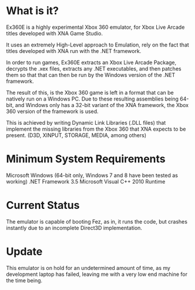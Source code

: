 # What is it?
Ex360E is a highly experimental Xbox 360 emulator, for Xbox Live Arcade titles developed with XNA Game Studio.

It uses an extremely High-Level approach to Emulation, rely on the fact that titles developed with XNA run with the .NET framework.

In order to run games, Ex360E extracts an Xbox Live Arcade Package, decrypts the .xex files, extracts any .NET executables, and then patches them so that that can then be run by the Windows version of the .NET framework.

The result of this, is the Xbox 360 game is left in a format that can be natively run on a Windows PC. Due to these resulting assemblies being 64-bit, and Windows only has a 32-bit variant of the XNA framework, the Xbox 360 version of the framework is used.

This is achieved by writing Dynamic Link Libraries (.DLL files) that implement the missing libraries from the Xbox 360 that XNA expects to be present. (D3D, XINPUT, STORAGE, MEDIA, among others)

# Minimum System Requirements
Microsoft Windows (64-bit only, Windows 7 and 8 have been tested as working)
.NET Framework 3.5
Microsoft Visual C++ 2010 Runtime

# Current Status
The emulator is capable of booting Fez, as in, it runs the code, but crashes instantly due to an incomplete Direct3D implementation.

# Update
This emulator is on hold for an undetermined amount of time, as my development laptop has failed, leaving me with a very low end machine for the time being.